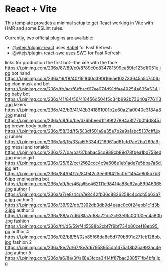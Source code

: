 # React + Vite

This template provides a minimal setup to get React working in Vite with HMR and some ESLint rules.

Currently, two official plugins are available:

- [@vitejs/plugin-react](https://github.com/vitejs/vite-plugin-react/blob/main/packages/plugin-react/README.md) uses [Babel](https://babeljs.io/) for Fast Refresh
- [@vitejs/plugin-react-swc](https://github.com/vitejs/vite-plugin-react-swc) uses [SWC](https://swc.rs/) for Fast Refresh

links for production
the first bot--the one with the face
https://i.pinimg.com/236x/87/89/c0/8789c0c834781599ea59fc123e1f051e.jpg
bot hand
https://i.pinimg.com/236x/19/f8/40/19f840d39f916eae102733645a5c7c06.jpg
elon musk and bot
https://i.pinimg.com/236x/fb/ac/f6/fbacf67ee974d91dfae49254a635a534.jpg
baby bot
https://i.pinimg.com/236x/41/84/56/418456d504f5c34b992b73640a776113.jpg
lakers
https://i.pinimg.com/236x/42/b3/41/42b341861001b2e60a21a0040e3184a8.jpg
messi
https://i.pinimg.com/236x/d8/6b/be/d86bbeed1f189f27894a8f77b0f4d845.jpg
brown body builder
https://i.pinimg.com/236x/58/3d/f5/583df501a9e35e7b2e9a1abc5137cfff.jpg
runner
https://i.pinimg.com/236x/a6/f5/33/a6f5334d216961ad61cfd7ae2ba269a9.jpg
messi and ronaldo
https://i.pinimg.com/236x/37/ba/ba/37babac5cd939cb89d78fbea1bd758ed.jpg
music girl
https://i.pinimg.com/236x/25/62/cc/2562ccc4c9a606e1eb1ade7e5bba7a6d.jpg
art
https://i.pinimg.com/236x/84/04/2c/84042c3ee69f425c0bf1454e8d5b7b36.jpg
engineering bot
https://i.pinimg.com/236x/a9/5e/46/a95e462111e98414a88c62aa89946365.jpg
author 1
https://i.pinimg.com/236x/a7/e8/44/a7e8442fb36c8836258c4cdcb5b63a7a.jpg
author 2
https://i.pinimg.com/236x/39/92/db/3992db3db9d4eeac0c0f24ebb1c1d3b2.jpg
author 3
https://i.pinimg.com/236x/88/a7/d6/88a7d68a72dc2c93e0fc00f00ec4a80b.jpg
fashion
https://i.pinimg.com/236x/f4/d5/59/f4d5598b2cbf7f9bf734b80cef18eb95.jpg
author 4
https://i.pinimg.com/236x/02/b8/5f/02b85f66da8e5d779b891e271cb128bb.jpg
fashion 2
https://i.pinimg.com/236x/8e/7d/67/8e7d67958955da1d75a18b25a993ac4e.jpg
author 5
https://i.pinimg.com/236x/a6/8a/3f/a68a3fcca3414ff87bac288571fb4bfa.jpg